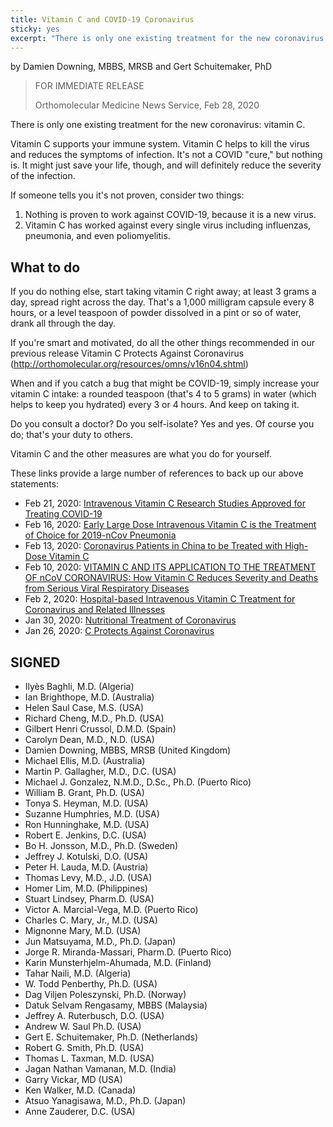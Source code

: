 ```yaml
---
title: Vitamin C and COVID-19 Coronavirus
sticky: yes
excerpt: "There is only one existing treatment for the new coronavirus: vitamin C."
---
```


by Damien Downing, MBBS, MRSB and Gert Schuitemaker, PhD

> FOR IMMEDIATE RELEASE
>
> Orthomolecular Medicine News Service, Feb 28, 2020


There is only one existing treatment for the new coronavirus: vitamin C.

Vitamin C supports your immune system.
Vitamin C helps to kill the virus and reduces the symptoms of infection.
It's not a COVID "cure," but nothing is.
It might just save your life, though, and will definitely reduce the severity of the infection.

If someone tells you it's not proven, consider two things:

1. Nothing is proven to work against COVID-19, because it is a new virus.
2. Vitamin C has worked against every single virus including influenzas, pneumonia, and even poliomyelitis.

## What to do

If you do nothing else, start taking vitamin C right away; at least 3 grams a day, spread right across the day. That's a 1,000 milligram capsule every 8 hours, or a level teaspoon of powder dissolved in a pint or so of water, drank all through the day.

If you're smart and motivated, do all the other things recommended in our previous release Vitamin C Protects Against Coronavirus (http://orthomolecular.org/resources/omns/v16n04.shtml)

When and if you catch a bug that might be COVID-19, simply increase your vitamin C intake: a rounded teaspoon (that's 4 to 5 grams) in water (which helps to keep you hydrated) every 3 or 4 hours. And keep on taking it.

Do you consult a doctor? Do you self-isolate? Yes and yes. Of course you do; that's your duty to others.

Vitamin C and the other measures are what you do for yourself.

These links provide a large number of references to back up our above statements:


- Feb 21, 2020: [Intravenous Vitamin C Research Studies Approved for Treating COVID-19](https://orthomolecular.acemlna.com/lt.php?s=3fd75c7d4aacba624027cf2a6c15f772&i=140A144A1A6367)
- Feb 16, 2020: [Early Large Dose Intravenous Vitamin C is the Treatment of Choice for 2019-nCov Pneumonia](https://orthomolecular.acemlna.com/lt.php?s=3fd75c7d4aacba624027cf2a6c15f772&i=140A144A1A6368)
- Feb 13, 2020: [Coronavirus Patients in China to be Treated with High-Dose Vitamin C](https://orthomolecular.acemlna.com/lt.php?s=3fd75c7d4aacba624027cf2a6c15f772&i=140A144A1A6369)
- Feb 10, 2020: [VITAMIN C AND ITS APPLICATION TO THE TREATMENT OF nCoV CORONAVIRUS: How Vitamin C Reduces Severity and Deaths from Serious Viral Respiratory Diseases](https://orthomolecular.acemlna.com/lt.php?s=3fd75c7d4aacba624027cf2a6c15f772&i=140A144A1A6370)
- Feb 2, 2020: [Hospital-based Intravenous Vitamin C Treatment for Coronavirus and Related Illnesses](https://orthomolecular.acemlna.com/lt.php?s=3fd75c7d4aacba624027cf2a6c15f772&i=140A144A1A6371)
- Jan 30, 2020: [Nutritional Treatment of Coronavirus](https://orthomolecular.acemlna.com/lt.php?s=3fd75c7d4aacba624027cf2a6c15f772&i=140A144A1A6372)
- Jan 26, 2020: [C Protects Against Coronavirus](https://orthomolecular.acemlna.com/lt.php?s=3fd75c7d4aacba624027cf2a6c15f772&i=140A144A1A6373)

## SIGNED

- Ilyès Baghli, M.D. (Algeria)
- Ian Brighthope, M.D. (Australia)
- Helen Saul Case, M.S. (USA)
- Richard Cheng, M.D., Ph.D. (USA)
- Gilbert Henri Crussol, D.M.D. (Spain)
- Carolyn Dean, M.D., N.D. (USA)
- Damien Downing, MBBS, MRSB (United Kingdom)
- Michael Ellis, M.D. (Australia)
- Martin P. Gallagher, M.D., D.C. (USA)
- Michael J. Gonzalez, N.M.D., D.Sc., Ph.D. (Puerto Rico)
- William B. Grant, Ph.D. (USA)
- Tonya S. Heyman, M.D. (USA)
- Suzanne Humphries, M.D. (USA)
- Ron Hunninghake, M.D. (USA)
- Robert E. Jenkins, D.C. (USA)
- Bo H. Jonsson, M.D., Ph.D. (Sweden)
- Jeffrey J. Kotulski, D.O. (USA)
- Peter H. Lauda, M.D. (Austria)
- Thomas Levy, M.D., J.D. (USA)
- Homer Lim, M.D. (Philippines)
- Stuart Lindsey, Pharm.D. (USA)
- Victor A. Marcial-Vega, M.D. (Puerto Rico)
- Charles C. Mary, Jr., M.D. (USA)
- Mignonne Mary, M.D. (USA)
- Jun Matsuyama, M.D., Ph.D. (Japan)
- Jorge R. Miranda-Massari, Pharm.D. (Puerto Rico)
- Karin Munsterhjelm-Ahumada, M.D. (Finland)
- Tahar Naili, M.D. (Algeria)
- W. Todd Penberthy, Ph.D. (USA)
- Dag Viljen Poleszynski, Ph.D. (Norway)
- Datuk Selvam Rengasamy, MBBS (Malaysia)
- Jeffrey A. Ruterbusch, D.O. (USA)
- Andrew W. Saul Ph.D. (USA)
- Gert E. Schuitemaker, Ph.D. (Netherlands)
- Robert G. Smith, Ph.D. (USA)
- Thomas L. Taxman, M.D. (USA)
- Jagan Nathan Vamanan, M.D. (India)
- Garry Vickar, MD (USA)
- Ken Walker, M.D. (Canada)
- Atsuo Yanagisawa, M.D., Ph.D. (Japan)
- Anne Zauderer, D.C. (USA)